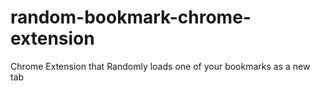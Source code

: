 # random-bookmark-chrome-extension
Chrome Extension that Randomly loads one of your bookmarks as a new tab
